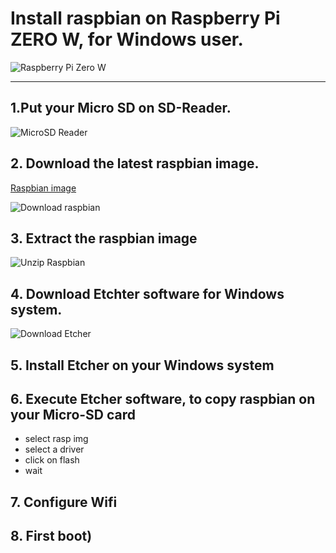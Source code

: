 # Install raspbian on Raspberry Pi ZERO W, for Windows user.
![Raspberry Pi Zero W](https://user-images.githubusercontent.com/10528443/43681530-1601fe7a-9824-11e8-8526-76ab16c0e574.jpg)

---

## 1.Put your Micro SD on SD-Reader.

![MicroSD Reader](https://user-images.githubusercontent.com/10528443/43681531-24f09cde-9824-11e8-9ec4-a9ae65fa3e1a.jpg)


## 2. Download the latest raspbian image.

[Raspbian image](https://www.raspberrypi.org/downloads/raspbian/)

![Download raspbian](https://user-images.githubusercontent.com/10528443/43681532-3199c06e-9824-11e8-9f9f-0029ec90edd8.png)

## 3. Extract the raspbian image 

![Unzip Raspbian](https://github.com/opendevices/iot.apps/doc/img/)


## 4. Download Etchter software for Windows system.

![Download Etcher](https://user-images.githubusercontent.com/10528443/43681533-358bc118-9824-11e8-9a44-a564ca566abd.png)

## 5. Install Etcher on your Windows system 

## 6. Execute Etcher software, to copy raspbian on your Micro-SD card
  - select rasp img 
  - select a driver 
  - click on flash 
  - wait

## 7. Configure Wifi 
## 8. First boot)




